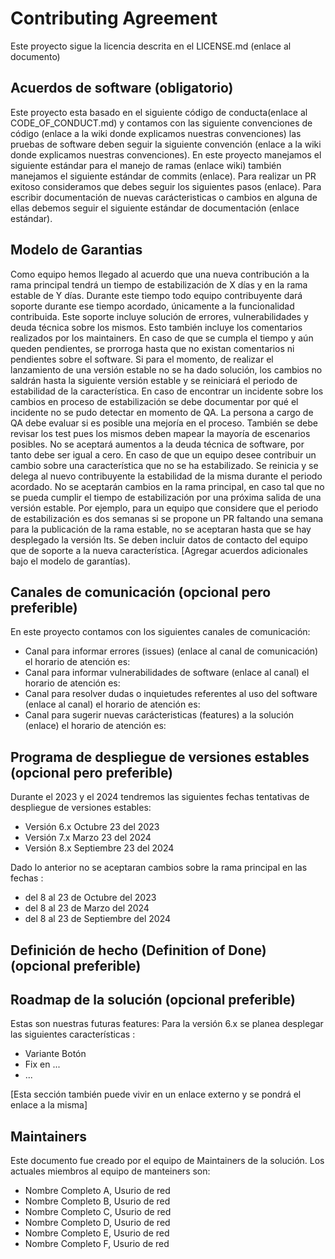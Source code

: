 # Contributing Agreement
Este proyecto sigue la licencia descrita en el LICENSE.md (enlace al documento)

## Acuerdos de software (obligatorio)
Este proyecto esta basado en el siguiente código de conducta(enlace al CODE_OF_CONDUCT.md) y contamos con las siguiente convenciones 
de código (enlace a la wiki donde explicamos nuestras convenciones) las pruebas de software deben seguir la siguiente convención 
(enlace a la wiki donde explicamos nuestras convenciones). En este proyecto manejamos el siguiente estándar para el manejo de ramas (enlace wiki)
también manejamos el siguiente estándar de commits (enlace). Para realizar un PR exitoso consideramos que debes seguir los siguientes pasos (enlace). 
Para escribir documentación de nuevas carácteristicas o cambios en alguna de ellas debemos seguir el siguiente estándar de documentación (enlace estándar).

## Modelo de Garantias
Como equipo hemos llegado al acuerdo que una nueva contribución a la rama principal tendrá un tiempo de estabilización de X días y en la rama estable de Y días. Durante este tiempo todo equipo contribuyente dará soporte durante ese tiempo acordado, únicamente a la funcionalidad contribuida. Este soporte incluye solución de errores, vulnerabilidades y deuda técnica sobre los mismos. Esto también incluye los comentarios realizados por los maintainers. En caso de que se cumpla el tiempo y aún queden pendientes, se prorroga hasta que no existan comentarios ni pendientes sobre el software. Si para el momento, de realizar el lanzamiento de una versión estable no se ha dado solución, los cambios no saldrán hasta la siguiente versión estable y se reiniciará el periodo de estabilidad de la característica. En caso de encontrar un incidente sobre los cambios en proceso de estabilización se debe documentar por qué el incidente no se pudo detectar en momento de QA. La persona a cargo de QA debe evaluar si es posible una mejoría en el proceso. También se debe revisar los test pues los mismos deben mapear la mayoría de escenarios posibles. No se aceptará aumentos a la deuda técnica de software, por tanto debe ser igual a cero. En caso de que un equipo desee contribuir un cambio sobre una característica que no se ha estabilizado. Se reinicia y se delega al nuevo contribuyente la estabilidad de la misma durante el periodo acordado. No se aceptarán cambios en la rama principal, en caso tal que no se pueda cumplir el tiempo de estabilización por una próxima salida de una versión estable. Por ejemplo, para un equipo que considere que el periodo de estabilización es dos semanas si se propone un PR faltando una semana para la publicación de la rama estable, no se aceptaran hasta que se hay desplegado la versión lts. Se deben incluir datos de contacto del equipo que de soporte a la nueva característica. [Agregar acuerdos adicionales bajo el modelo de garantías).

## Canales de comunicación (opcional pero preferible)
En este proyecto contamos con los siguientes canales de comunicación:

* Canal para informar errores (issues) (enlace al canal de comunicación) el horario de atención es:
* Canal para informar vulnerabilidades de software (enlace al canal) el horario de atención es:
* Canal para resolver dudas o inquietudes referentes al uso del software (enlace al canal) el horario de atención es:
* Canal para sugerir nuevas carácteristicas (features) a la solución (enlace) el horario de atención es:

## Programa de despliegue de versiones estables (opcional pero preferible)
Durante el 2023 y el 2024 tendremos las siguientes fechas tentativas de despliegue de versiones estables:

* Versión 6.x Octubre 23 del 2023
* Versión 7.x Marzo 23 del 2024
* Versión 8.x Septiembre 23 del 2024

Dado lo anterior no se aceptaran cambios sobre la rama principal en las fechas :
* del 8 al 23 de Octubre del 2023
* del 8 al 23 de Marzo del 2024
* del 8 al 23 de Septiembre del 2024

## Definición de hecho (Definition of Done) (opcional preferible)

## Roadmap de la solución (opcional preferible)
Estas son nuestras futuras features:
Para la versión 6.x se planea desplegar las siguientes características :
 * Variante Botón
 * Fix en ...
 * ...

[Esta sección también puede vivir en un enlace externo y se pondrá el enlace a la misma]

## Maintainers
Este documento fue creado por el equipo de Maintainers de la solución. Los actuales miembros al equipo de manteiners son:
* Nombre Completo A, Usurio de red
* Nombre Completo B, Usurio de red
* Nombre Completo C, Usurio de red
* Nombre Completo D, Usurio de red
* Nombre Completo E, Usurio de red
* Nombre Completo F, Usurio de red
